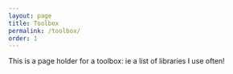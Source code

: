 ```yaml
---
layout: page
title: Toolbox
permalink: /toolbox/
order: 1
---
```


This is a page holder for a toolbox: ie a list of libraries I use often!
